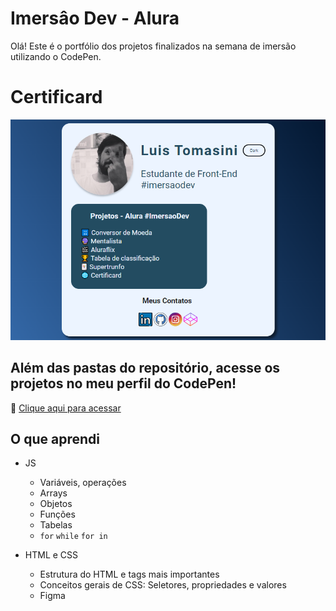 # Imersâo Dev - Alura

Olá! Este é o portfólio dos projetos finalizados na semana de imersão utilizando o CodePen.

# Certificard

![preview](./.github/preview.png)

## Além das pastas do repositório, acesse os projetos no meu perfil do CodePen!

🔗 [Clique aqui para acessar](https://codepen.io/luistomasini)

## O que aprendi

- JS
  - Variáveis, operações
  - Arrays
  - Objetos
  - Funções
  - Tabelas
  - `for` `while` `for in`

- HTML e CSS
  - Estrutura do HTML e tags mais importantes
  - Conceitos gerais de CSS: Seletores, propriedades e valores
  - Figma

